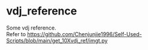 # vdj_reference
Some vdj reference. \
Refer to https://github.com/Chenjunjie1996/Self-Used-Scripts/blob/main/get_10Xvdj_ref/imgt.py

